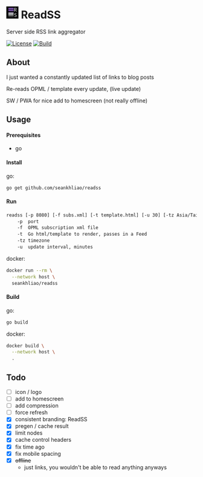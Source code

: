 # ![logo](static/icon-32.png) ReadSS

Server side RSS link aggregator

[![License](https://img.shields.io/github/license/seankhliao/readss.svg?style=for-the-badge&maxAge=31536000)](LICENSE)
[![Build](https://badger.seankhliao.com/i/github_seankhliao_readss)](https://badger.seankhliao.com/l/github_seankhliao_readss)

## About

I just wanted a constantly updated list of links to blog posts

Re-reads OPML / template every update, (live update)

SW / PWA for nice add to homescreen (not really offline)

## Usage

#### Prerequisites

- go

#### Install

go:

```sh
go get github.com/seankhliao/readss
```

#### Run

```sh
readss [-p 8080] [-f subs.xml] [-t template.html] [-u 30] [-tz Asia/Taipei]
    -p  port
    -f  OPML subscription xml file
    -t  Go html/template to render, passes in a Feed
    -tz timezone
    -u  update interval, minutes
```

docker:

```sh
docker run --rm \
  --network host \
  seankhliao/readss
```

#### Build

go:

```sh
go build
```

docker:

```sh
docker build \
  --network host \
  .
```

## Todo

- [ ] icon / logo
- [ ] add to homescreen
- [ ] add compression
- [ ] force refresh
- [x] consistent branding: ReadSS
- [x] pregen / cache result
- [x] limit nodes
- [x] cache control headers
- [x] fix time ago
- [x] fix mobile spacing
- [x] ~~offline~~
  - just links, you wouldn't be able to read anything anyways
